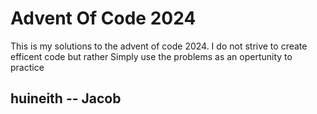 # Advent Of Code 2024
This is my solutions to the advent of code 2024. 
I do not strive to create efficent code but rather 
Simply use the problems as an opertunity to practice 
## huineith -- Jacob




